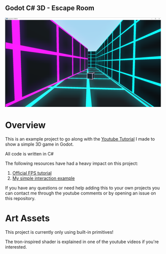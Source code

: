 Godot C# 3D - Escape Room
-------------------------

![Screenshot](Assets/screenshot.png "Screenshot of the system in progress")

Overview
========

This is an example project to go along with the [Youtube Tutorial](https://www.youtube.com/playlist?list=PLFsjUWfnATIn0Q363vn_0ewlVJII0fETe) I made to show a simple 3D game in Godot.

All code is written in C#

The following resources have had a heavy impact on this project:
1. [Official FPS tutorial](https://docs.godotengine.org/en/stable/tutorials/3d/fps_tutorial/part_one.html)
1. [My simple interaction example](https://github.com/MitchReidNZ/Godot-Interaction-Example)

If you have any questions or need help adding this to your own projects you can contact me through the youtube comments or by opening an issue on this repository.

Art Assets
==========
This project is currently only using built-in primitives!

The tron-inspired shader is explained in one of the youtube videos if you're interested.